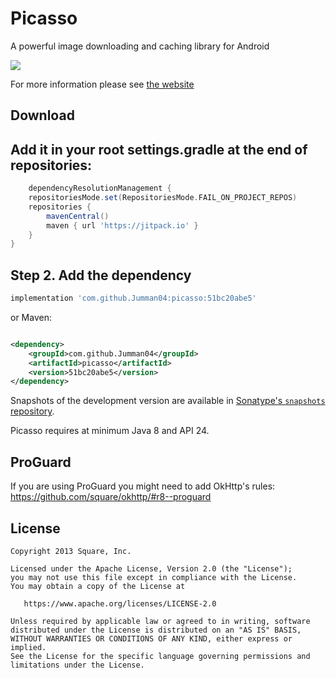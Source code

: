 Picasso
=======

A powerful image downloading and caching library for Android

![](https://raw.githubusercontent.com/Jumman04/picasso-kotlin/refs/heads/master/website/static/sample.png)

For more information please see [the website][1]

Download
--------

## Add it in your root settings.gradle at the end of repositories:

```groovy
    dependencyResolutionManagement {
    repositoriesMode.set(RepositoriesMode.FAIL_ON_PROJECT_REPOS)
    repositories {
        mavenCentral()
        maven { url 'https://jitpack.io' }
    }
}
```

## Step 2. Add the dependency

```groovy
implementation 'com.github.Jumman04:picasso:51bc20abe5'
```

or Maven:

```xml

<dependency>
    <groupId>com.github.Jumman04</groupId>
    <artifactId>picasso</artifactId>
    <version>51bc20abe5</version>
</dependency>
```

Snapshots of the development version are available in [Sonatype's `snapshots` repository][snap].

Picasso requires at minimum Java 8 and API 24.


ProGuard
--------

If you are using ProGuard you might need to add OkHttp's
rules: https://github.com/square/okhttp/#r8--proguard



License
--------

    Copyright 2013 Square, Inc.

    Licensed under the Apache License, Version 2.0 (the "License");
    you may not use this file except in compliance with the License.
    You may obtain a copy of the License at

       https://www.apache.org/licenses/LICENSE-2.0

    Unless required by applicable law or agreed to in writing, software
    distributed under the License is distributed on an "AS IS" BASIS,
    WITHOUT WARRANTIES OR CONDITIONS OF ANY KIND, either express or implied.
    See the License for the specific language governing permissions and
    limitations under the License.

[1]: https://square.github.io/picasso/

[2]: https://search.maven.org/search?q=g:com.squareup.picasso%20AND%20a:picasso

[snap]: https://s01.oss.sonatype.org/content/repositories/snapshots/